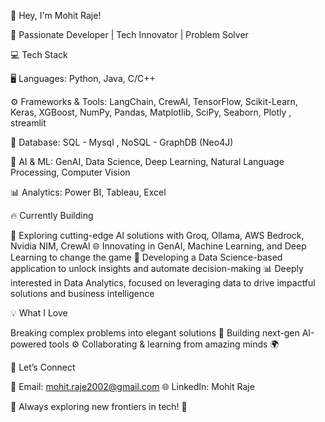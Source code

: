 👋 Hey, I'm Mohit Raje!

🚀 Passionate Developer | Tech Innovator | Problem Solver

💻 Tech Stack

🖥️ Languages:
Python, Java, C/C++

⚙️ Frameworks & Tools:
LangChain, CrewAI, TensorFlow, Scikit-Learn, Keras, XGBoost, NumPy, Pandas, Matplotlib, SciPy, Seaborn, Plotly , streamlit

📂 Database:
SQL - Mysql , NoSQL - GraphDB (Neo4J)

🧠 AI & ML:
GenAI, Data Science, Deep Learning, Natural Language Processing, Computer Vision

📊 Analytics:
Power BI, Tableau, Excel


🔥 Currently Building

🤖 Exploring cutting-edge AI solutions with Groq, Ollama, AWS Bedrock, Nvidia NIM, CrewAI
🌐 Innovating in GenAI, Machine Learning, and Deep Learning to change the game
🧠 Developing a Data Science-based application to unlock insights and automate decision-making
📊 Deeply interested in Data Analytics, focused on leveraging data to drive impactful solutions and business intelligence

💡 What I Love

Breaking complex problems into elegant solutions 🧩
Building next-gen AI-powered tools ⚙️
Collaborating & learning from amazing minds 🌍

🔗 Let’s Connect

📧 Email: mohit.raje2002@gmail.com
🌐 LinkedIn: Mohit Raje

🌟 Always exploring new frontiers in tech! 🚀
